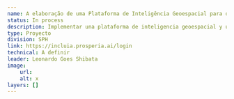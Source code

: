 ```yaml
---
name: A elaboração de uma Plataforma de Inteligência Geoespacial para o Estado do Ceará (Brasil)
status: In process
description: Implementar una plataforma de inteligencia geoespacial y un sistema de recomendaciones para visualizar, analizar y explorar indicadores socioeconómicos clave de la población del estado de Ceará, así como sus infraestructuras sociosanitarias y servicios públicos, y el acceso a los mismos.
type: Proyecto
division: SPH
link: https://incluia.prosperia.ai/login 
technical: A definir
leader: Leonardo Goes Shibata
image: 
    url: 
    alt: x
layers: []
---
```

    